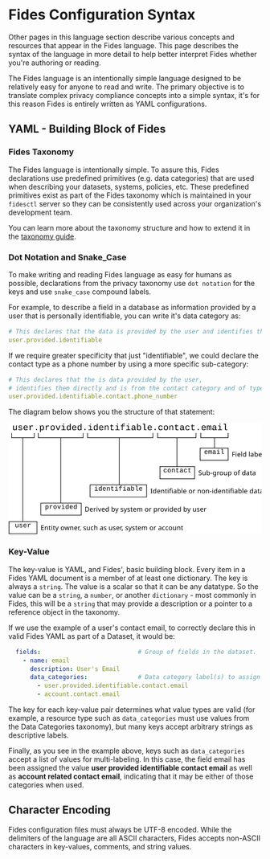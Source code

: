 # Fides Configuration Syntax

Other pages in this language section describe various concepts and resources that appear in the Fides language. This page describes the syntax of the language in more detail to help better interpret Fides whether you're authoring or reading.

The Fides language is an intentionally simple language designed to be relatively easy for anyone to read and write. The primary objective is to translate complex privacy compliance concepts into a simple syntax, it's for this reason Fides is entirely written as YAML configurations.

## YAML - Building Block of Fides

### Fides Taxonomy

The Fides language is intentionally simple. To assure this, Fides declarations use predefined primitives (e.g. data categories) that are used when describing your datasets, systems, policies, etc. These predefined primitives exist as part of the Fides taxonomy which is maintained in your `fidesctl` server so they can be consistently used across your organization's development team. 

You can learn more about the taxonomy structure and how to extend it in the [taxonomy guide](taxonomy.md).

### Dot Notation and Snake_Case

To make writing and reading Fides language as easy for humans as possible, declarations from the privacy taxonomy use `dot notation` for the keys and use `snake_case` compound labels.

For example, to describe a field in a database as information provided by a user that is personally identifiable, you can write it's data category as:

``` yaml
# This declares that the data is provided by the user and identifies them directly
user.provided.identifiable
```

If we require greater specificity that just "identifiable", we could declare the contact type as a phone number by using a more specific sub-category:

``` yaml
# This declares that the is data provided by the user,
# identifies them directly and is from the contact category and of type phone number.
user.provided.identifiable.contact.phone_number
```

The diagram below shows you the structure of that statement:

![alt text](../img/notation-conventions.svg "Fides Manifest Workflow")

### Key-Value 

The key-value is YAML, and Fides', basic building block. Every item in a Fides YAML document is a member of at least one dictionary. The key is always a `string`. The value is a scalar so that it can be any datatype. So the value can be a `string`, a `number`, or another `dictionary` - most commonly in Fides, this will be a `string` that may provide a description or a pointer to a reference object in the taxonomy.

If we use the example of a user's contact email, to correctly declare this in valid Fides YAML as part of a Dataset, it would be:

``` yaml
  fields:                           # Group of fields in the dataset.
    - name: email
      description: User's Email
      data_categories:              # Data category label(s) to assign field.
        - user.provided.identifiable.contact.email
        - account.contact.email
```
The key for each key-value pair determines what value types are valid (for example, a resource type such as `data_categories` must use values from the Data Categories taxonomy), but many keys accept arbitrary strings as descriptive labels.

Finally, as you see in the example above, keys such as `data_categories` accept a list of values for multi-labeling. In this case, the field email has been assigned the value **user provided identifiable contact email** as well as **account related contact email**, indicating that it may be either of those categories when used.


## Character Encoding

Fides configuration files must always be UTF-8 encoded. While the delimiters of the language are all ASCII characters, Fides accepts non-ASCII characters in key-values, comments, and string values.